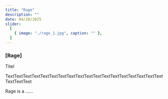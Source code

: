 ```yaml
---
title: "Rage"
description: ""
date: 04/10/2025
slider:
  [
    { image: "./rage_1.jpg", caption: "" },
  ]
---
```



### [Rage]

Titel <br/>

TextTextTextTextTextTextTextTextTextTextTextTextTextTextTextTextTextTextTextTextText

Rage  is a ......